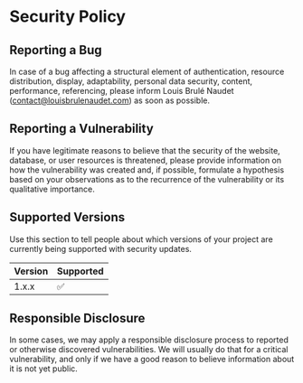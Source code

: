 # Security Policy

## Reporting a Bug

In case of a bug affecting a structural element of authentication, 
resource distribution, display, adaptability, personal data security, 
content, performance, referencing, please inform 
Louis Brulé Naudet (<contact@louisbrulenaudet.com>) as soon as possible.

## Reporting a Vulnerability

If you have legitimate reasons to believe that the security of the website, 
database, or user resources is threatened, please provide information on how the 
vulnerability was created and, if possible, formulate a hypothesis based on your observations 
as to the recurrence of the vulnerability or its qualitative importance.

## Supported Versions

Use this section to tell people about which versions of your project are
currently being supported with security updates.

| Version | Supported          |
| ------- | ------------------ |
| 1.x.x   | :white_check_mark: |

## Responsible Disclosure

In some cases, we may apply a responsible disclosure process to reported or otherwise discovered vulnerabilities. We will usually do that for a critical vulnerability, and only if we have a good reason to believe information about it is not yet public.
